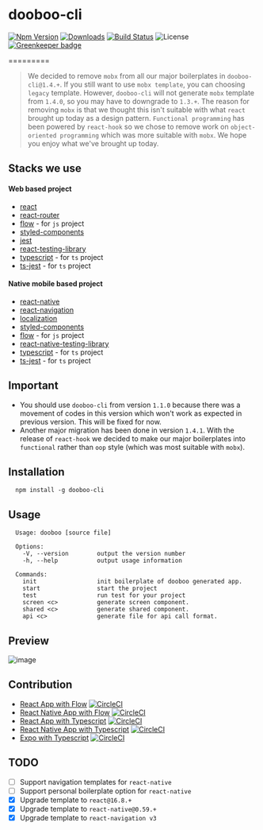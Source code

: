 # dooboo-cli
[![Npm Version](http://img.shields.io/npm/v/dooboo-cli.svg?style=flat-square)](https://npmjs.org/package/dooboo-cli)
[![Downloads](http://img.shields.io/npm/dm/dooboo-cli.svg?style=flat-square)](https://npmjs.org/package/dooboo-cli)
[![Build Status](https://travis-ci.com/dooboolab/dooboo-cli.svg?branch=master)](https://travis-ci.com/dooboolab/dooboo-cli)
![License](http://img.shields.io/npm/l/dooboo-cli.svg?style=flat-square)
[![Greenkeeper badge](https://badges.greenkeeper.io/dooboolab/dooboo-cli.svg)](https://greenkeeper.io/)

=========
> We decided to remove `mobx` from all our major boilerplates in `dooboo-cli@1.4.+`. If you still want to use `mobx template`, you can choosing `legacy` template. However, `dooboo-cli` will not generate `mobx` template from `1.4.0`, so you may have to downgrade to `1.3.+`. The reason for removing `mobx` is that we thought this isn't suitable with what `react` brought up today as a design pattern. `Functional programming` has been powered by `react-hook` so we chose to remove work on `object-oriented programming` which was more suitable with `mobx`. We hope you enjoy what we've brought up today.

## Stacks we use
#### Web based project
* [react](https://github.com/facebook/react)
* [react-router](https://github.com/ReactTraining/react-router)
* [flow](https://github.com/facebook/flow) - for `js` project
* [styled-components](https://github.com/styled-components/styled-components)
* [jest](https://github.com/facebook/jest)
* [react-testing-library](https://github.com/kentcdodds/react-testing-library)
* [typescript](https://github.com/Microsoft/TypeScript) - for `ts` project
* [ts-jest](https://github.com/kulshekhar/ts-jest) - for `ts` project

#### Native mobile based project
* [react-native](https://github.com/facebook/react-native)
* [react-navigation](https://github.com/react-navigation/react-navigation)
* [localization](https://github.com/stefalda/ReactNativeLocalization)
* [styled-components](https://github.com/styled-components/styled-components)
* [flow](https://github.com/facebook/flow) - for `js` project
* [react-native-testing-library](https://github.com/callstack/react-native-testing-library)
* [typescript](https://github.com/Microsoft/TypeScript) - for `ts` project
* [ts-jest](https://github.com/kulshekhar/ts-jest) - for `ts` project

## Important
- You should use `dooboo-cli` from version `1.1.0` because there was a movement of codes in this version which won't work as expected in previous version. This will be fixed for now.
- Another major migration has been done in version `1.4.1`. With the release of `react-hook` we decided to make our major boilerplates into `functional` rather than `oop` style (which was most suitable with `mobx`).

## Installation
```
  npm install -g dooboo-cli
```

## Usage
```
  Usage: dooboo [source file]

  Options:
    -V, --version        output the version number
    -h, --help           output usage information
    
  Commands:
    init                 init boilerplate of dooboo generated app.
    start                start the project
    test                 run test for your project
    screen <c>           generate screen component.
    shared <c>           generate shared component.
    api <c>              generate file for api call format.
```

## Preview
![image](https://user-images.githubusercontent.com/27461460/60101219-55177500-9796-11e9-9bfb-714a0f745d4c.png)

## Contribution
* [React App with Flow](https://github.com/react-native-seoul/dooboo-frontend-js) [![CircleCI](https://circleci.com/gh/dooboolab/dooboo-frontend-js.svg?style=shield)](https://circleci.com/gh/dooboolab/dooboo-frontend-js)
* [React Native App with Flow](https://github.com/react-native-seoul/dooboo-native-js) [![CircleCI](https://circleci.com/gh/dooboolab/dooboo-frontend-js.svg?style=shield)](https://circleci.com/gh/dooboolab/dooboo-native-js)
* [React App with Typescript](https://github.com/react-native-seoul/dooboo-frontend-ts) [![CircleCI](https://circleci.com/gh/dooboolab/dooboo-frontend-js.svg?style=shield)](https://circleci.com/gh/dooboolab/dooboo-frontend-ts)
* [React Native App with Typescript](https://github.com/react-native-seoul/dooboo-native-ts) [![CircleCI](https://circleci.com/gh/dooboolab/dooboo-frontend-js.svg?style=shield)](https://circleci.com/gh/dooboolab/dooboo-native-ts)
* [Expo with Typescript](https://github.com/react-native-seoul/dooboo-expo) [![CircleCI](https://circleci.com/gh/dooboolab/dooboo-expo.svg?style=shield)](https://circleci.com/gh/dooboolab/dooboo-expo)

## TODO
- [ ] Support navigation templates for `react-native`
- [ ] Support personal boilerplate option for `react-native`
- [x] Upgrade template to `react@16.8.+`
- [x] Upgrade template to `react-native@0.59.+`
- [x] Upgrade template to `react-navigation v3`
